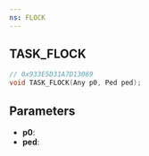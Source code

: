 ```yaml
---
ns: FLOCK
---
```

## TASK_FLOCK

```c
// 0x933E5D31A7D13069
void TASK_FLOCK(Any p0, Ped ped);
```

## Parameters
* **p0**:
* **ped**:
